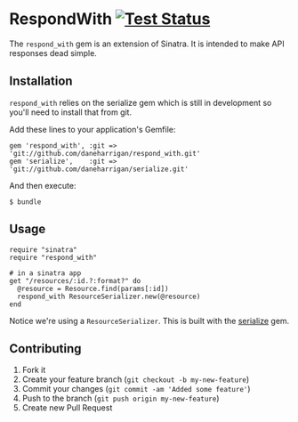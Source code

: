 # RespondWith [![Test Status](https://secure.travis-ci.org/daneharrigan/respond_with.png)][2]

The `respond_with` gem is an extension of Sinatra. It is intended to
make API responses dead simple.

## Installation

`respond_with` relies on the serialize gem which is still in development
so you'll need to install that from git.

Add these lines to your application's Gemfile:

    gem 'respond_with', :git => 'git://github.com/daneharrigan/respond_with.git'
    gem 'serialize',    :git => 'git://github.com/daneharrigan/serialize.git'

And then execute:

    $ bundle

## Usage
    require "sinatra"
    require "respond_with"

    # in a sinatra app
    get "/resources/:id.?:format?" do
      @resource = Resource.find(params[:id])
      respond_with ResourceSerializer.new(@resource)
    end

Notice we're using a `ResourceSerializer`. This is built with the
[serialize][1] gem.

## Contributing

1. Fork it
2. Create your feature branch (`git checkout -b my-new-feature`)
3. Commit your changes (`git commit -am 'Added some feature'`)
4. Push to the branch (`git push origin my-new-feature`)
5. Create new Pull Request

[1]: https://github.com/heroku/serialize
[2]: https://secure.travis-ci.org/daneharrigan/respond_with
